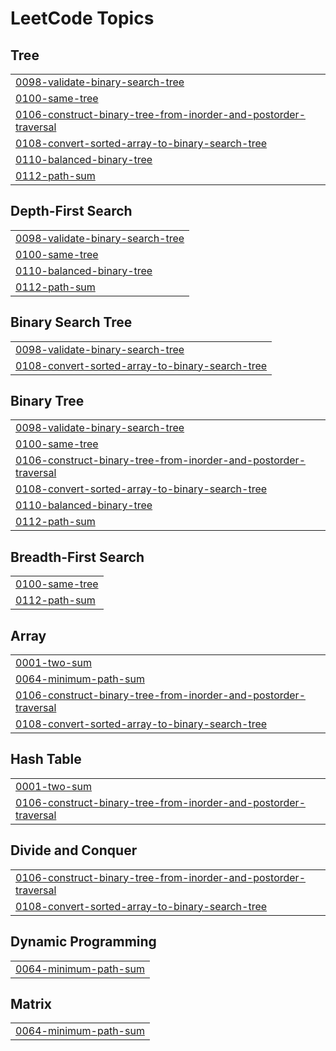 

<!---LeetCode Topics Start-->
# LeetCode Topics
## Tree
|  |
| ------- |
| [0098-validate-binary-search-tree](https://github.com/deepakpathik/deepakpathik/tree/master/0098-validate-binary-search-tree) |
| [0100-same-tree](https://github.com/deepakpathik/Leetcode_Questions/tree/master/0100-same-tree) |
| [0106-construct-binary-tree-from-inorder-and-postorder-traversal](https://github.com/deepakpathik/Leetcode_Questions/tree/master/0106-construct-binary-tree-from-inorder-and-postorder-traversal) |
| [0108-convert-sorted-array-to-binary-search-tree](https://github.com/deepakpathik/Leetcode_Questions/tree/master/0108-convert-sorted-array-to-binary-search-tree) |
| [0110-balanced-binary-tree](https://github.com/deepakpathik/Leetcode_Questions/tree/master/0110-balanced-binary-tree) |
| [0112-path-sum](https://github.com/deepakpathik/Leetcode_Questions/tree/master/0112-path-sum) |
## Depth-First Search
|  |
| ------- |
| [0098-validate-binary-search-tree](https://github.com/deepakpathik/deepakpathik/tree/master/0098-validate-binary-search-tree) |
| [0100-same-tree](https://github.com/deepakpathik/Leetcode_Questions/tree/master/0100-same-tree) |
| [0110-balanced-binary-tree](https://github.com/deepakpathik/Leetcode_Questions/tree/master/0110-balanced-binary-tree) |
| [0112-path-sum](https://github.com/deepakpathik/Leetcode_Questions/tree/master/0112-path-sum) |
## Binary Search Tree
|  |
| ------- |
| [0098-validate-binary-search-tree](https://github.com/deepakpathik/deepakpathik/tree/master/0098-validate-binary-search-tree) |
| [0108-convert-sorted-array-to-binary-search-tree](https://github.com/deepakpathik/Leetcode_Questions/tree/master/0108-convert-sorted-array-to-binary-search-tree) |
## Binary Tree
|  |
| ------- |
| [0098-validate-binary-search-tree](https://github.com/deepakpathik/deepakpathik/tree/master/0098-validate-binary-search-tree) |
| [0100-same-tree](https://github.com/deepakpathik/Leetcode_Questions/tree/master/0100-same-tree) |
| [0106-construct-binary-tree-from-inorder-and-postorder-traversal](https://github.com/deepakpathik/Leetcode_Questions/tree/master/0106-construct-binary-tree-from-inorder-and-postorder-traversal) |
| [0108-convert-sorted-array-to-binary-search-tree](https://github.com/deepakpathik/Leetcode_Questions/tree/master/0108-convert-sorted-array-to-binary-search-tree) |
| [0110-balanced-binary-tree](https://github.com/deepakpathik/Leetcode_Questions/tree/master/0110-balanced-binary-tree) |
| [0112-path-sum](https://github.com/deepakpathik/Leetcode_Questions/tree/master/0112-path-sum) |
## Breadth-First Search
|  |
| ------- |
| [0100-same-tree](https://github.com/deepakpathik/Leetcode_Questions/tree/master/0100-same-tree) |
| [0112-path-sum](https://github.com/deepakpathik/Leetcode_Questions/tree/master/0112-path-sum) |
## Array
|  |
| ------- |
| [0001-two-sum](https://github.com/deepakpathik/Leetcode_Questions/tree/master/0001-two-sum) |
| [0064-minimum-path-sum](https://github.com/deepakpathik/Leetcode_Questions/tree/master/0064-minimum-path-sum) |
| [0106-construct-binary-tree-from-inorder-and-postorder-traversal](https://github.com/deepakpathik/Leetcode_Questions/tree/master/0106-construct-binary-tree-from-inorder-and-postorder-traversal) |
| [0108-convert-sorted-array-to-binary-search-tree](https://github.com/deepakpathik/Leetcode_Questions/tree/master/0108-convert-sorted-array-to-binary-search-tree) |
## Hash Table
|  |
| ------- |
| [0001-two-sum](https://github.com/deepakpathik/Leetcode_Questions/tree/master/0001-two-sum) |
| [0106-construct-binary-tree-from-inorder-and-postorder-traversal](https://github.com/deepakpathik/Leetcode_Questions/tree/master/0106-construct-binary-tree-from-inorder-and-postorder-traversal) |
## Divide and Conquer
|  |
| ------- |
| [0106-construct-binary-tree-from-inorder-and-postorder-traversal](https://github.com/deepakpathik/Leetcode_Questions/tree/master/0106-construct-binary-tree-from-inorder-and-postorder-traversal) |
| [0108-convert-sorted-array-to-binary-search-tree](https://github.com/deepakpathik/Leetcode_Questions/tree/master/0108-convert-sorted-array-to-binary-search-tree) |
## Dynamic Programming
|  |
| ------- |
| [0064-minimum-path-sum](https://github.com/deepakpathik/Leetcode_Questions/tree/master/0064-minimum-path-sum) |
## Matrix
|  |
| ------- |
| [0064-minimum-path-sum](https://github.com/deepakpathik/Leetcode_Questions/tree/master/0064-minimum-path-sum) |
<!---LeetCode Topics End-->